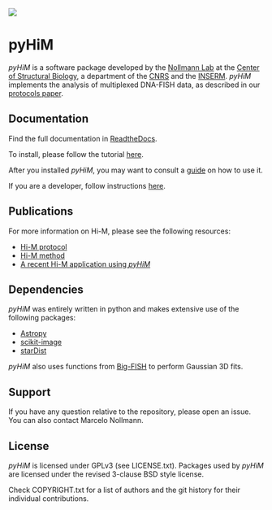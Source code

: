 

![](README.assets/website_illustration.png)

# pyHiM

*pyHiM* is a software package developed by the [Nollmann Lab](http://www.nollmannlab.org) at the [Center of Structural Biology](http://www.cbs.cnrs.fr), a department of the [CNRS](http://www.cnrs.fr) and the [INSERM](http://www.inserm.fr). 
*pyHiM* implements the analysis of multiplexed DNA-FISH data, as described in our [protocols paper](https://github.com/NollmannLab/HiM_protocol).

## Documentation

Find the full documentation in [ReadtheDocs](https://pyhim.readthedocs.io/en/latest/). 

To install, please follow the tutorial [here](https://pyhim.readthedocs.io/en/latest/getting_started/quick_install.html).

After you installed *pyHiM*, you may want to consult a [guide](https://pyhim.readthedocs.io/en/latest/user_guide/fundamental.html) on how to use it. 

If you are a developer, follow instructions [here](https://pyhim.readthedocs.io/en/latest/contributor/dev_process.html).

## Publications

For more information on Hi-M, please see the following resources:
- [Hi-M protocol](https://github.com/NollmannLab/HiM_protocol)
- [Hi-M method](https://www.cell.com/molecular-cell/fulltext/S1097-2765(19)30011-5)
- [A recent Hi-M application using *pyHiM*](https://www.nature.com/articles/s41588-021-00816-z)

## Dependencies

*pyHiM* was entirely written in python and makes extensive use of the following packages:

- [Astropy](https://www.astropy.org/)
- [scikit-image](https://scikit-image.org/)
- [starDist](https://github.com/stardist/stardist)

*pyHiM* also uses functions from [Big-FISH](https://github.com/fish-quant/big-fish) to perform Gaussian 3D fits.


## Support

If you have any question relative to the repository, please open an issue. You can also contact Marcelo Nollmann.

## License

*pyHiM* is licensed under GPLv3 (see LICENSE.txt).
Packages used by *pyHiM* are licensed under the revised 3-clause BSD style license.

Check COPYRIGHT.txt for a list of authors and the git history for their individual contributions.


